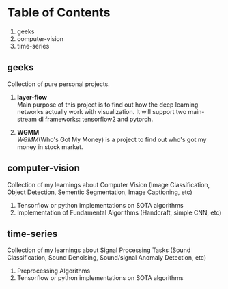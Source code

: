 # **Table of Contents**

1. geeks
2. computer-vision
3. time-series

## **geeks**
Collection of pure personal projects.   

1. **layer-flow**  
Main purpose of this project is to find out how the deep learning networks actually work with visualization. It will support two main-stream dl frameworks: tensorflow2 and pytorch.

2. **WGMM**  
*WGMM*(Who's Got My Money) is a project to find out who's got my money in stock market.


## **computer-vision**
Collection of my learnings about Computer Vision (Image Classification, Object Detection, Sementic Segmentation, Image Captioning, etc)

1. Tensorflow or python implementations on SOTA algorithms
2. Implementation of Fundamental Algorithms (Handcraft, simple CNN, etc)

## **time-series**
Collection of my learnings about Signal Processing Tasks (Sound Classification, Sound Denoising, Sound/signal Anomaly Detection, etc)

1. Preprocessing Algorithms
2. Tensorflow or python implementations on SOTA algorithms